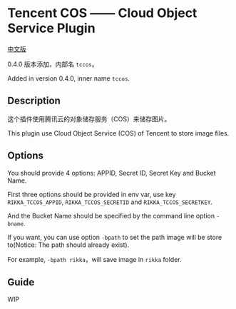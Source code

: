 # Tencent COS —— Cloud Object Service Plugin

[中文版][version-zh]

0.4.0 版本添加，内部名 `tccos`。

Added in version 0.4.0, inner name `tccos`.

## Description

这个插件使用腾讯云的对象储存服务（COS）来储存图片。

This plugin use Cloud Object Service (COS) of Tencent to store image files.

## Options

You should provide 4 options: APPID, Secret ID, Secret Key and Bucket Name.

First three options should be provided in env var, use key `RIKKA_TCCOS_APPID`, `RIKKA_TCCOS_SECRETID` and `RIKKA_TCCOS_SECRETKEY`.

And the Bucket Name should be specified by the command line option `-bname`.

If you want, you can use option `-bpath` to set the path image will be store to(Notice: The path should already exist).

For example, `-bpath rikka`，will save image in `rikka` folder.

## Guide

WIP

[version-zh]: https://github.com/7sDream/rikka/blob/master/plugins/tencent/cos/README.zh.md
